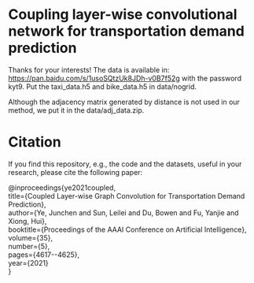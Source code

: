 # Coupling layer-wise convolutional network for transportation demand prediction
Thanks for your interests! The data is available in: https://pan.baidu.com/s/1usoSQtzUk8JDh-v0B7f52g  with the password kyt9. Put the taxi_data.h5 and bike_data.h5 in data/nogrid.

Although the adjacency matrix generated by distance is not used in our method, we put it in the data/adj_data.zip.


# Citation
If you find this repository, e.g., the code and the datasets, useful in your research, please cite the following paper:

@inproceedings{ye2021coupled,  
  title={Coupled Layer-wise Graph Convolution for Transportation Demand Prediction},  
  author={Ye, Junchen and Sun, Leilei and Du, Bowen and Fu, Yanjie and Xiong, Hui},  
  booktitle={Proceedings of the AAAI Conference on Artificial Intelligence},  
  volume={35},  
  number={5},  
  pages={4617--4625},  
  year={2021}  
}
